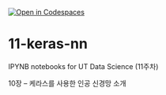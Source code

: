 [![Open in Codespaces](https://classroom.github.com/assets/launch-codespace-2972f46106e565e64193e422d61a12cf1da4916b45550586e14ef0a7c637dd04.svg)](https://classroom.github.com/open-in-codespaces?assignment_repo_id=17122466)
# 11-keras-nn

IPYNB notebooks for UT Data Science (11주차)

10장 – 케라스를 사용한 인공 신경망 소개
